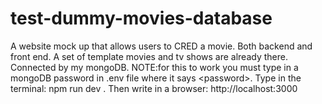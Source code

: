 # test-dummy-movies-database
A website mock up that allows users to CRED a movie. Both backend and front end. A set of template movies and tv shows are already there. Connected by my mongoDB. NOTE:for this to work you must type in a mongoDB password in .env file where it says &lt;password>. Type in the terminal: npm run dev . Then write in a browser: http://localhost:3000
